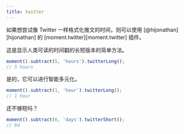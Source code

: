 ```yaml
---
title: twitter
---
```



如果想尝试像 Twitter 一样格式化推文的时间，则可以使用 [@hijonathan][hijonathan] 的 [moment.twitter][moment.twitter] 插件。

这是显示人类可读的时间戳的长短版本的简单方法。

```javascript
moment().subtract(5, 'hours').twitterLong();
// 5 hours
```

是的，它可以进行智能多元化。

```javascript
moment().subtract(1, 'hour').twitterLong();
// 1 hour
```

还不够短吗？

```javascript
moment().subtract(6, 'days').twitterShort();
// 6d
```
